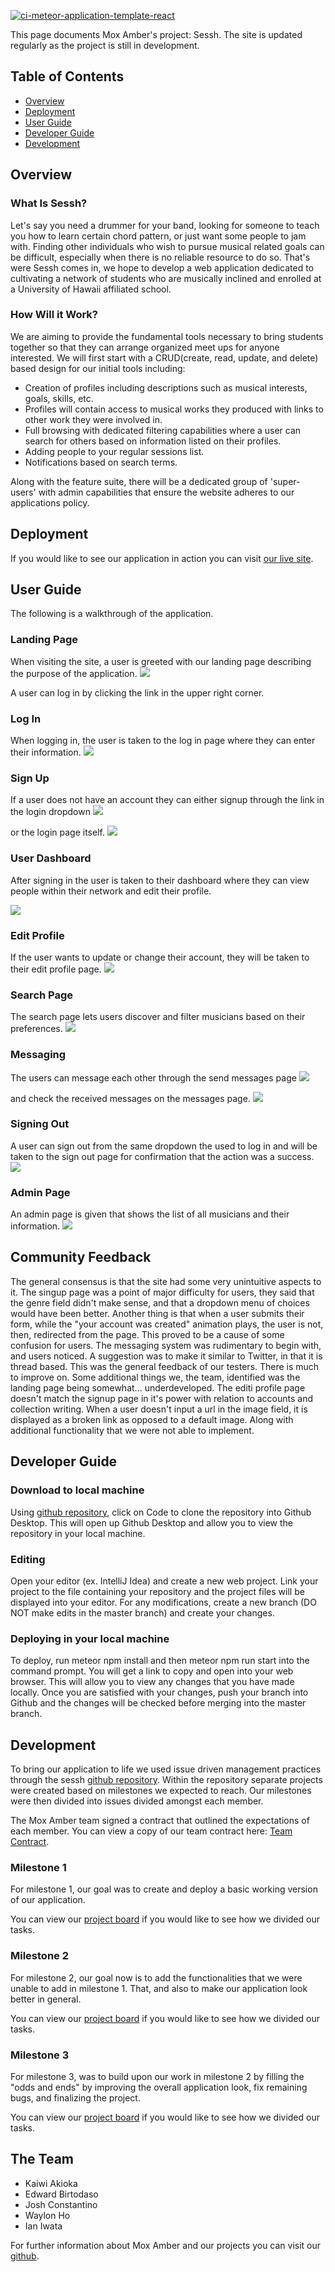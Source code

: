 [![ci-meteor-application-template-react](https://github.com/mox-amber/sessh/actions/workflows/ci.yml/badge.svg)](https://github.com/mox-amber/sessh/actions/workflows/ci.yml)

This page documents Mox Amber's project: Sessh. The site is updated regularly
as the project is still in development.

## Table of Contents

* [Overview](https://mox-amber.github.io/#overview)
* [Deployment](https://mox-amber.github.io/#deployment)
* [User Guide](https://mox-amber.github.io/#user-guide)
* [Developer Guide](https://mox-amber.github.io/#developer-guide)
* [Development](https://mox-amber.github.io/#development)


## Overview
### What Is Sessh?
Let's say you need a drummer for your band, looking for someone to teach you how to learn
certain chord pattern, or just want some people to jam with. Finding other
individuals who wish to pursue musical related goals can be difficult, especially
when there is no reliable resource to do so. That's were Sessh comes in, we hope
to develop a web application dedicated to cultivating a network of students who are musically inclined and enrolled at a University of Hawaii affiliated school.

### How Will it Work?
We are aiming to provide the fundamental tools necessary to bring students together
so that they can arrange organized meet ups for anyone interested. We will first start with a CRUD(create, read, update, and delete) based design for our initial tools including:
* Creation of profiles including descriptions such as musical interests, goals, skills, etc.
* Profiles will contain access to musical works they produced with links to other work they
  were involved in.
* Full browsing with dedicated filtering capabilities where a user can search for others based on information listed on their profiles.
* Adding people to your regular sessions list.
* Notifications based on search terms.

Along with the feature suite, there will be a dedicated group of 'super-users' with admin
capabilities that ensure the website adheres to our applications policy.

## Deployment
If you would like to see our application in action you can visit [our live site](https://sessh.xyz/#/).

## User Guide
The following is a walkthrough of the application.

### Landing Page
When visiting the site, a user is greeted with our landing page describing the
purpose of the application.
![](doc/landing-page.PNG)

A user can log in by clicking the link in the upper right corner.

### Log In
When logging in, the user is taken to the log in page where they can enter their
information.
![](doc/login-page.PNG)

### Sign Up
If a user does not have an account they can either signup through the link in
the login dropdown
![](doc/signup-page.PNG)

or the login page itself.
![](doc/signup-from-signin.PNG)

### User Dashboard
After signing in the user is taken to their dashboard where they can view people
within their network and edit their profile.

![](doc/dashboard.PNG)

### Edit Profile
If the user wants to update or change their account, they will be taken to their
edit profile page.
![](doc/edit-profile-page.PNG)

### Search Page
The search page lets users discover and filter musicians based on their preferences.
![](doc/search-page.PNG)

### Messaging
The users can message each other through the send messages page
![](doc/send-message.PNG)

and check the received messages on the messages page.
![](doc/messages.PNG)


### Signing Out
A user can sign out from the same dropdown the used to log in and will be taken
to the sign out page for confirmation that the action was a success.
![](doc/signout-page.PNG)

### Admin Page
An admin page is given that shows the list of all musicians and their information.
![](doc/admin.PNG)

## Community Feedback
The general consensus is that the site had some very unintuitive aspects to it. The singup page was a point of major difficulty for users, they said that the genre field didn't make sense, and that a dropdown menu of choices would have been better. Another thing is that when a user submits their form, while the "your account was created" animation plays, the user is not, then, redirected from the page. This proved to be a cause of some confusion for users. The messaging system was rudimentary to begin with, and users noticed. A suggestion was to make it similar to Twitter, in that it is thread based.
This was the general feedback of our testers. There is much to improve on. 
Some additional things we, the team, identified was the landing page being somewhat... underdeveloped. The editi profile page doesn't match the signup page in it's power with relation to accounts and collection writing. When a user doesn't input a url in the image field, it is displayed as a broken link as opposed to a default image. Along with additional functionality that we were not able to implement.

## Developer Guide
### Download to local machine
Using [github repository](https://github.com/mox-amber/sessh), click on Code to clone the repository into Github Desktop. This will open up Github Desktop and allow you to view the repository in your local machine.

### Editing
Open your editor (ex. IntelliJ Idea) and create a new web project. Link your project to the file containing your repository and the project files will be displayed into your editor.
For any modifications, create a new branch (DO NOT make edits in the master branch) and create your changes.

### Deploying in your local machine
To deploy, run meteor npm install and then meteor npm run start into the command prompt. You will get a link to copy and open into your web browser. This will allow you to view any changes that you have made locally. Once you are satisfied with your changes, push your branch into Github and the changes will be checked before merging into the master branch.

## Development
To bring our application to life we used issue driven management practices
through the sessh [github repository](https://github.com/mox-amber/sessh). Within the repository separate projects were created based on milestones we expected to reach. Our milestones were then divided into issues divided amongst each member.

The Mox Amber team signed a contract that outlined the expectations of each member. You can view a copy of our team contract here: [Team Contract](https://docs.google.com/document/d/1PoUwM7omjHm2AsQrFtHgtw8QwC63vHkxEemNF_xnBQQ/edit).

### Milestone 1
For milestone 1, our goal was to create and deploy a basic working version of our application.

You can view our [project board](https://github.com/mox-amber/sessh/projects/1)
if you would like to see how we divided our tasks.

### Milestone 2
For milestone 2, our goal now is to add the functionalities that we were unable to add in milestone 1. That, and also to make our application look better in general.

You can view our [project board](https://github.com/mox-amber/sessh/projects/2)
if you would like to see how we divided our tasks.

### Milestone 3
For milestone 3, was to build upon our work in milestone 2 by filling the "odds and ends" by
improving the overall application look, fix remaining bugs, and finalizing the project.

You can view our [project board](https://github.com/mox-amber/sessh/projects/3)
if you would like to see how we divided our tasks.

## The Team
* Kaiwi Akioka
* Edward Birtodaso
* Josh Constantino
* Waylon Ho
* Ian Iwata

For further information about Mox Amber and our projects you can visit our [github](https://github.com/mox-amber).

